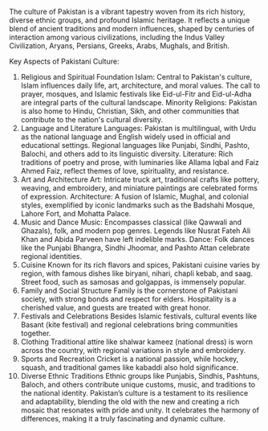 The culture of Pakistan is a vibrant tapestry woven from its rich history, diverse ethnic groups, and profound Islamic heritage. It reflects a unique blend of ancient traditions and modern influences, shaped by centuries of interaction among various civilizations, including the Indus Valley Civilization, Aryans, Persians, Greeks, Arabs, Mughals, and British.

Key Aspects of Pakistani Culture:
1. Religious and Spiritual Foundation
Islam: Central to Pakistan's culture, Islam influences daily life, art, architecture, and moral values. The call to prayer, mosques, and Islamic festivals like Eid-ul-Fitr and Eid-ul-Adha are integral parts of the cultural landscape.
Minority Religions: Pakistan is also home to Hindu, Christian, Sikh, and other communities that contribute to the nation's cultural diversity.
2. Language and Literature
Languages: Pakistan is multilingual, with Urdu as the national language and English widely used in official and educational settings. Regional languages like Punjabi, Sindhi, Pashto, Balochi, and others add to its linguistic diversity.
Literature: Rich traditions of poetry and prose, with luminaries like Allama Iqbal and Faiz Ahmed Faiz, reflect themes of love, spirituality, and resistance.
3. Art and Architecture
Art: Intricate truck art, traditional crafts like pottery, weaving, and embroidery, and miniature paintings are celebrated forms of expression.
Architecture: A fusion of Islamic, Mughal, and colonial styles, exemplified by iconic landmarks such as the Badshahi Mosque, Lahore Fort, and Mohatta Palace.
4. Music and Dance
Music: Encompasses classical (like Qawwali and Ghazals), folk, and modern pop genres. Legends like Nusrat Fateh Ali Khan and Abida Parveen have left indelible marks.
Dance: Folk dances like the Punjabi Bhangra, Sindhi Jhoomar, and Pashto Attan celebrate regional identities.
5. Cuisine
Known for its rich flavors and spices, Pakistani cuisine varies by region, with famous dishes like biryani, nihari, chapli kebab, and saag. Street food, such as samosas and golgappas, is immensely popular.
6. Family and Social Structure
Family is the cornerstone of Pakistani society, with strong bonds and respect for elders. Hospitality is a cherished value, and guests are treated with great honor.
7. Festivals and Celebrations
Besides Islamic festivals, cultural events like Basant (kite festival) and regional celebrations bring communities together.
8. Clothing
Traditional attire like shalwar kameez (national dress) is worn across the country, with regional variations in style and embroidery.
9. Sports and Recreation
Cricket is a national passion, while hockey, squash, and traditional games like kabaddi also hold significance.
10. Diverse Ethnic Traditions
Ethnic groups like Punjabis, Sindhis, Pashtuns, Baloch, and others contribute unique customs, music, and traditions to the national identity.
Pakistan’s culture is a testament to its resilience and adaptability, blending the old with the new and creating a rich mosaic that resonates with pride and unity. It celebrates the harmony of differences, making it a truly fascinating and dynamic culture.






